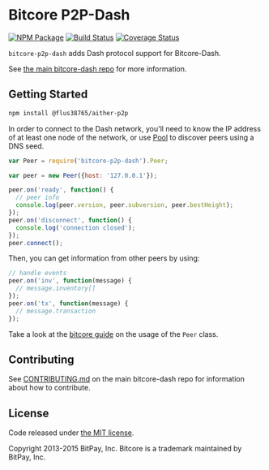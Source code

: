 Bitcore P2P-Dash
=======

[![NPM Package](https://img.shields.io/npm/v/bitcore-p2p-dash.svg?style=flat-square)](https://www.npmjs.org/package/bitcore-p2p-dash)
[![Build Status](https://img.shields.io/travis/dashpay/bitcore-p2p-dash.svg?branch=master&style=flat-square)](https://travis-ci.org/dashpay/bitcore-p2p-dash)
[![Coverage Status](https://img.shields.io/coveralls/dashpay/bitcore-p2p-dash.svg?style=flat-square)](https://coveralls.io/r/dashpay/bitcore-p2p-dash?branch=master)

`bitcore-p2p-dash` adds Dash protocol support for Bitcore-Dash.

See [the main bitcore-dash repo](https://github.com/dashpay/bitcore-dash) for more information.

## Getting Started

```sh
npm install @flus38765/aither-p2p
```
In order to connect to the Dash network, you'll need to know the IP address of at least one node of the network, or use [Pool](/docs/pool.md) to discover peers using a DNS seed.

```javascript
var Peer = require('bitcore-p2p-dash').Peer;

var peer = new Peer({host: '127.0.0.1'});

peer.on('ready', function() {
  // peer info
  console.log(peer.version, peer.subversion, peer.bestHeight);
});
peer.on('disconnect', function() {
  console.log('connection closed');
});
peer.connect();
```

Then, you can get information from other peers by using:

```javascript
// handle events
peer.on('inv', function(message) {
  // message.inventory[]
});
peer.on('tx', function(message) {
  // message.transaction
});
```

Take a look at the [bitcore guide](http://bitcore.io/guide/peer.html) on the usage of the `Peer` class.

## Contributing

See [CONTRIBUTING.md](https://github.com/dashpay/bitcore-dash/blob/master/CONTRIBUTING.md) on the main bitcore-dash repo for information about how to contribute.

## License

Code released under [the MIT license](https://github.com/bitpay/bitcore/blob/master/LICENSE).

Copyright 2013-2015 BitPay, Inc. Bitcore is a trademark maintained by BitPay, Inc.
